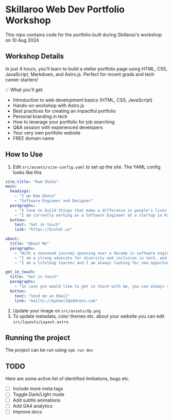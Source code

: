 # Skillaroo Web Dev Portfolio Workshop

This repo contains code for the portfolio built during Skillaroo's workshop on 10 Aug 2024

## Workshop Details

In just 4 hours, you'll learn to build a stellar portfolio page using HTML, CSS, JavaScript, Markdown, and Astro.js. Perfect for recent grads and tech career starters!

✨ What you'll get:

- Introduction to web development basics (HTML, CSS, JavaScript)
- Hands-on workshop with Astro.js
- Best practices for creating an impactful portfolio
- Personal branding in tech
- How to leverage your portfolio for job searching
- Q&A session with experienced developers
- Your very own portfolio website
- FREE domain name

## How to Use

1. Edit `src/assets/site-config.yaml` to set up the site. The YAML config looks like this

```yaml
site_title: "Ram Ghale"
main:
  headings: 
    - "I am Ram Ghale"
    - "Software Engineer and Designer"
  paragraphs:
    - "I love to build things that make a difference in people's lives. I am passionate about technology, business, and storytelling. I am always looking for new opportunities to learn and grow."
    - "I am currently working as a Software Engineer at a startup in Kathmandu, Nepal. I am also working on a few side projects and businesses. I am always open to new opportunities and collaborations."
  button:
    text: "Get in touch"
    link: "https://bishal.io"

about:
  title: "About Me"
  paragraphs: 
    - "With a seasoned journey spanning over a decade in software engineering 🧑‍💻, I specialize in sculpting robust and scalable solutions using emerging and established tech stacks. Recent experience in Kubernetes, GCP, GoLang, CI/CD Pipeline in GitLab, and NodeJs, my toolkit extends to technical solution design, microservices architectures, platform engineering, event based architectures, and people leadership. Let's harness the future of tech together 🌏."
    - "I am a strong advocate for diversity and inclusion in tech, and I am always looking for ways to give back to the community. I am a mentor, speaker, and writer. I am also a co-founder of a tech community in Nepal."
    - "I am a lifelong learner and I am always looking for new opportunities to learn and grow. I am currently learning about entrepreneurship, business, and storytelling. I am also working on a few side projects and businesses."

get_in_touch:
  title: "Get in touch"
  paragraphs:
    - "In case you would like to get in touch with me, you can always send me an email"
  button:
    text: "Send me an Email"
    link: "mailto://myemail@address.com"
```

2. Update your image on `src/assets/dp.png`
3. To update metadata, color themes etc. about your website you can edit `src/layouts/Layout.astro`

## Running the project

The project can be run using `npm run dev`

## TODO

Here are some active list of identified limitations, bugs etc.

- [ ] Include more meta tags
- [ ] Toggle Dark/Light mode
- [ ] Add subtle animations
- [ ] Add GA4 analytics
- [ ] Improve docs